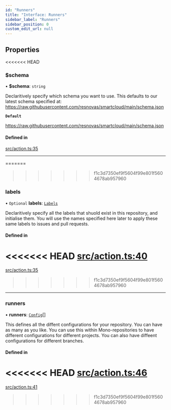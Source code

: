 ```yaml
---
id: "Runners"
title: "Interface: Runners"
sidebar_label: "Runners"
sidebar_position: 0
custom_edit_url: null
---
```


## Properties

<<<<<<< HEAD
### $schema

• **$schema**: `string`

Declaritively specify which schema you want to use. This defaults to our latest schema specified at: https://raw.githubusercontent.com/resnovas/smartcloud/main/schema.json

**`Default`**

https://raw.githubusercontent.com/resnovas/smartcloud/main/schema.json

#### Defined in

[src/action.ts:35](https://github.com/Resnovas/smartcloud/blob/b9e22a9/src/action.ts#L35)

___

=======
>>>>>>> f1c3d7350ef9f5604f99e801f5604678ab957960
### labels

• `Optional` **labels**: [`Labels`](Labels.md)

Declaritively specify all the labels that shuold exist in this repository, and initialise them.
You will use the names specified here later to apply these same labels to issues and pull requests.

#### Defined in

<<<<<<< HEAD
[src/action.ts:40](https://github.com/Resnovas/smartcloud/blob/b9e22a9/src/action.ts#L40)
=======
[src/action.ts:35](https://github.com/Resnovas/smartcloud/blob/b91f5b4/src/action.ts#L35)
>>>>>>> f1c3d7350ef9f5604f99e801f5604678ab957960

___

### runners

• **runners**: [`Config`](Config.md)[]

This defines all the diffent configurations for your repository. 
You can have as many as you like. You can use this within Mono-repositories to have different configurations for different projects.
You can also have diffeent configurations for different branches.

#### Defined in

<<<<<<< HEAD
[src/action.ts:46](https://github.com/Resnovas/smartcloud/blob/b9e22a9/src/action.ts#L46)
=======
[src/action.ts:41](https://github.com/Resnovas/smartcloud/blob/b91f5b4/src/action.ts#L41)
>>>>>>> f1c3d7350ef9f5604f99e801f5604678ab957960
